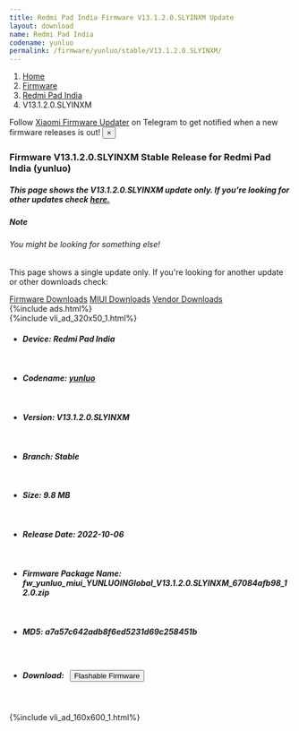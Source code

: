 ```yaml
---
title: Redmi Pad India Firmware V13.1.2.0.SLYINXM Update
layout: download
name: Redmi Pad India
codename: yunluo
permalink: /firmware/yunluo/stable/V13.1.2.0.SLYINXM/
---
```

<nav aria-label="breadcrumb">
    <ol class="breadcrumb">
        <li class="breadcrumb-item"><a href="/">Home</a></li>
        <li class="breadcrumb-item"><a href="/firmware/">Firmware</a></li>
        <li class="breadcrumb-item"><a href="/firmware/yunluo/">Redmi Pad India</a></li>
        <li class="breadcrumb-item active" aria-current="page">V13.1.2.0.SLYINXM</li>
    </ol>
</nav>
<div class="alert alert-primary alert-dismissible fade show" role="alert">
    Follow <a href="https://t.me/XiaomiFirmwareUpdater" class="alert-link">Xiaomi Firmware Updater</a> on Telegram to get
    notified when a new firmware releases is out!
    <button type="button" class="close" data-dismiss="alert" aria-label="Close">
        <span aria-hidden="true">&times;</span>
    </button>
</div>
<div class="col-12 mx-auto">
    <h3 class="title bg-light p-2 rounded">Firmware V13.1.2.0.SLYINXM Stable Release for Redmi Pad India (yunluo)</h3>
    <h5>This page shows the V13.1.2.0.SLYINXM update only. If you're looking for other updates check
        <a href="/firmware/yunluo/">here.</a></h5>
    <div class="card">
        <div class="card-body">
            <h5 class="card-title">Note</h5>
            <h6 class="card-subtitle mb-2 text-muted">You might be looking for something else!</h6>
            <p class="card-text">This page shows a single update only.
                If you're looking for another update or other downloads check:</p>
            <a href="/firmware/" class="card-link">Firmware Downloads</a>
            <a href="/miui/" class="card-link">MIUI Downloads</a>
            <a href="/vendor/" class="card-link">Vendor Downloads</a>
        </div>
    </div>
    {%include ads.html%}
    <div class="row justify-content-center">
        <div class="col-10" id="downloads">
                    <div class="card card-body">
            {%include vli_ad_320x50_1.html%}
            <ul class="list-unstyled">
                <li style="padding-bottom: 10px;">
                    <h5><b>Device: </b>Redmi Pad India</h5>
                </li>
                <li style="padding-bottom: 10px;">
                    <h5><b>Codename: </b> <a href="/firmware/yunluo/" target="_blank">yunluo</a> </h5>
                </li>
                <li style="padding-bottom: 10px;">
                    <h5><b>Version: </b>V13.1.2.0.SLYINXM</h5>
                </li>
                <li style="padding-bottom: 10px;">
                    <h5><b>Branch: </b>Stable</h5>
                </li>
                <li style="padding-bottom: 10px;">
                    <h5><b>Size: </b>9.8 MB</h5>
                </li>
                <li style="padding-bottom: 10px;">
                    <h5><b>Release Date: </b>2022-10-06</h5>
                </li>
                <li style="padding-bottom: 10px;">
                    <h5><b>Firmware Package Name: </b><span id="filename" class="text-dark">fw_yunluo_miui_YUNLUOINGlobal_V13.1.2.0.SLYINXM_67084afb98_12.0.zip</span></h5>
                </li>
                <li style="padding-bottom: 10px;">
                    <h5><b>MD5: </b><span id="md5" class="text-muted">a7a57c642adb8f6ed5231d69c258451b</span></h5>
                </li>
                <li style="padding-bottom: 10px;">
                    <h5><b>Download: </b><button type="button" id="download" class="btn btn-primary"
                    style="margin: 7px;" onclick="redirect('fw_yunluo_miui_YUNLUOINGlobal_V13.1.2.0.SLYINXM_67084afb98_12.0.zip'); return false;"><i class="fa fa-download"></i> Flashable Firmware</button></h5>
                </li>
            </ul>
        </div>
        </div>
        {%include vli_ad_160x600_1.html%}
    </div>
</div>
